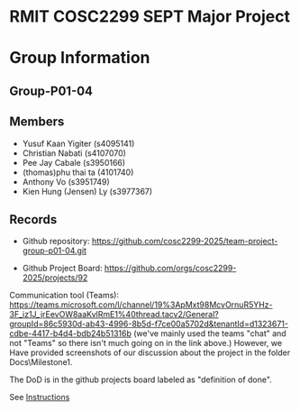 
# RMIT COSC2299 SEPT Major Project

# Group Information

## Group-P01-04

## Members
* Yusuf Kaan Yigiter (s4095141)
* Christian Nabati (s4107070)
* Pee Jay Cabale (s3950166)
* (thomas)phu thai ta (4101740)
* Anthony Vo (s3951749)
* Kien Hung (Jensen) Ly (s3977367)

## Records

* Github repository: https://github.com/cosc2299-2025/team-project-group-p01-04.git


* Github Project Board: https://github.com/orgs/cosc2299-2025/projects/92



Communication tool (Teams): https://teams.microsoft.com/l/channel/19%3ApMxt98McvOrnuR5YHz-3F_iz1J_jrEevOW8aaKvlRmE1%40thread.tacv2/General?groupId=86c5930d-ab43-4996-8b5d-f7ce00a5702d&tenantId=d1323671-cdbe-4417-b4d4-bdb24b51316b
(we've mainly used the teams "chat" and not "Teams" so there isn't much going on in the link above.) However, we Have provided screenshots of our discussion about the project in the folder Docs\Milestone1.

The DoD is in the github projects board labeled as "definition of done".

See [Instructions](INSTRUCTIONS.md)
